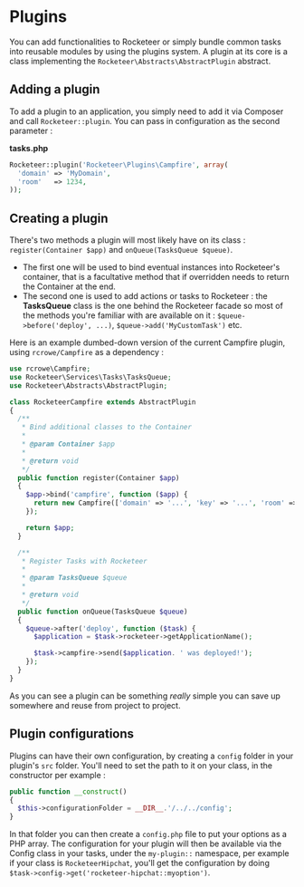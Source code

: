 # Plugins

You can add functionalities to Rocketeer or simply bundle common tasks into reusable modules by using the plugins system. A plugin at its core is a class implementing the `Rocketeer\Abstracts\AbstractPlugin` abstract.

## Adding a plugin

To add a plugin to an application, you simply need to add it via Composer and call `Rocketeer::plugin`. You can pass in configuration as the second parameter :

**tasks.php**
```php
Rocketeer::plugin('Rocketeer\Plugins\Campfire', array(
  'domain' => 'MyDomain',
  'room'   => 1234,
));
```

## Creating a plugin

There's two methods a plugin will most likely have on its class : `register(Container $app)` and `onQueue(TasksQueue $queue)`.

- The first one will be used to bind eventual instances into Rocketeer's container, that is a facultative method that if overridden needs to return the Container at the end.
- The second one is used to add actions or tasks to Rocketeer : the **TasksQueue** class is the one behind the Rocketeer facade so most of the methods you're familiar with are available on it : `$queue->before('deploy', ...)`, `$queue->add('MyCustomTask')` etc.

Here is an example dumbed-down version of the current Campfire plugin, using `rcrowe/Campfire` as a dependency :

```php
use rcrowe\Campfire;
use Rocketeer\Services\Tasks\TasksQueue;
use Rocketeer\Abstracts\AbstractPlugin;

class RocketeerCampfire extends AbstractPlugin
{
  /**
   * Bind additional classes to the Container
   *
   * @param Container $app
   *
   * @return void
   */
  public function register(Container $app)
  {
    $app->bind('campfire', function ($app) {
      return new Campfire(['domain' => '...', 'key' => '...', 'room' => '...']);
    });

    return $app;
  }

  /**
   * Register Tasks with Rocketeer
   *
   * @param TasksQueue $queue
   *
   * @return void
   */
  public function onQueue(TasksQueue $queue)
  {
    $queue->after('deploy', function ($task) {
      $application = $task->rocketeer->getApplicationName();

      $task->campfire->send($application. ' was deployed!');
    });
  }
}
```

As you can see a plugin can be something _really_ simple you can save up somewhere and reuse from project to project.

## Plugin configurations

Plugins can have their own configuration, by creating a `config` folder in your plugin's `src` folder. You'll need to set the path to it on your class, in the constructor per example :

```php
public function __construct()
{
  $this->configurationFolder = __DIR__.'/../../config';
}
```

In that folder you can then create a `config.php` file to put your options as a PHP array. The configuration for your plugin will then be available via the Config class in your tasks, under the `my-plugin::` namespace, per example if your class is `RocketeerHipchat`, you'll get the configuration by doing `$task->config->get('rocketeer-hipchat::myoption')`.